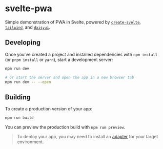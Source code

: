 # svelte-pwa

Simple demonstration of PWA in Svelte, powered by [`create-svelte`](https://github.com/sveltejs/kit/tree/master/packages/create-svelte), [`tailwind`](https://tailwindcss.com/), and [`daisyui`](https://daisyui.com/).

## Developing

Once you've created a project and installed dependencies with `npm install` (or `pnpm install` or `yarn`), start a development server:

```bash
npm run dev

# or start the server and open the app in a new browser tab
npm run dev -- --open
```

## Building

To create a production version of your app:

```bash
npm run build
```

You can preview the production build with `npm run preview`.

> To deploy your app, you may need to install an [adapter](https://kit.svelte.dev/docs/adapters) for your target environment.
